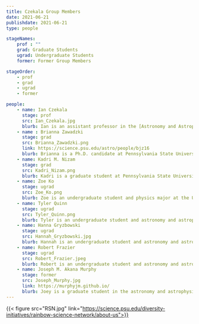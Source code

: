 ```yaml
---
title: Czekala Group Members
date: 2021-06-21
publishdate: 2021-06-21
type: people

stageNames: 
    prof : ""
    grad: Graduate Students
    ugrad: Undergraduate Students
    former: Former Group Members

stageOrder: 
    - prof
    - grad
    - ugrad
    - former

people: 
    - name: Ian Czekala
      stage: prof 
      src: Ian_Czekala.jpg
      blurb: Ian is an assistant professor in the [Astronomy and Astrophysics department](https://science.psu.edu/astro) at Pennsylvania State University and leader of the Czekala research group. Ian is also a Co-Hire of PSU's [Institute for Computational and Data Sciences](https://www.icds.psu.edu/). He is broadly interested in star and planet formation, machine learning, and Bayesian inference for astrophysics.
    - name : Brianna Zawadzki
      stage: grad 
      src: Brianna_Zawadzki.png
      link: https://science.psu.edu/astro/people/bjz16
      blurb: Brianna is a Ph.D. candidate at Pennsylvania State University working on N-body planet formation simulations, ALMA observations of protoplanetary disks, and regularized maximum likelihood imaging algorithms.
    - name: Kadri M. Nizam
      stage: grad 
      src: Kadri_Nizam.png
      blurb: Kadri is a graduate student at Pennsylvania State University working on protoplanetary disk dynamics and machine learning for regularized maximum imaging algorithms.
    - name: Zoe Ko
      stage: ugrad 
      src: Zoe_Ko.png
      blurb: Zoe is an undergraduate student and physics major at the University of California, Berkeley working on high resolution stellar spectroscopy and radial velocity analysis for circumbinary protoplanetary disks.
    - name: Tyler Quinn
      stage: ugrad 
      src: Tyler_Quinn.png
      blurb: Tyler is an undergraduate student and astronomy and astrophysics major at Pennsylvania State University working on regularized maximum likelihood imaging algorithms.
    - name: Hanna Gryzbowski
      stage: ugrad 
      src: Hannah_Gryzbowski.jpg
      blurb: Hannah is an undergraduate student and astronomy and astrophysics major at Pennsylvania State University working on regularized maximum likelihood imaging algorithms.
    - name: Robert Frazier
      stage: ugrad 
      src: Robert_Frazier.jpeg
      blurb: Robert is an undergraduate student and astronomy and astrophysics major at Pennsylvania State University working on regularized maximum likelihood imaging algorithms.
    - name: Joseph M. Akana Murphy
      stage: former
      src: Joseph_Murphy.jpg
      link: https://murphyjm.github.io/
      blurb: Joey is a graduate student in the astronomy and astrophysics department at University of California, Santa Cruz, working on exoplanet detection and characterization. While Joey was a co-terminal masters student at Stanford University, Joey and Ian worked on flexible spectroscopic models for accretion signatures of pre-main sequence stars.
---
```


{{< figure src="RSN.jpg" link="https://science.psu.edu/diversity-initiatives/rainbow-science-network/about-us">}}